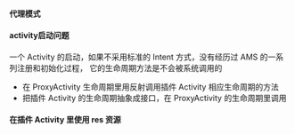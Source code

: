 #### 代理模式
#### activity启动问题
一个 Activity 的启动，如果不采用标准的 Intent 方式，没有经历过 AMS 的一系列注册和初始化过程，
它的生命周期方法是不会被系统调用的
* 在 ProxyActivity 生命周期里用反射调用插件 Activity 相应生命周期的方法
* 把插件 Activity 的生命周期抽象成接口，在 ProxyActivity 的生命周期里调用

#### 在插件 Activity 里使用 res 资源
